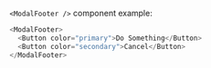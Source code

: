 `<ModalFooter />` component example:

```js
<ModalFooter>
  <Button color="primary">Do Something</Button>
  <Button color="secondary">Cancel</Button>
</ModalFooter>
```
